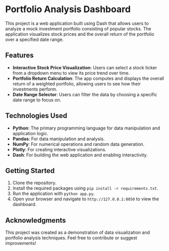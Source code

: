 
# Portfolio Analysis Dashboard

This project is a web application built using Dash that allows users to analyze a mock investment portfolio consisting of popular stocks. The application visualizes stock prices and the overall return of the portfolio over a specified date range.

## Features

- **Interactive Stock Price Visualization**: Users can select a stock ticker from a dropdown menu to view its price trend over time.
- **Portfolio Return Calculation**: The app computes and displays the overall return of a weighted portfolio, allowing users to see how their investments perform.
- **Date Range Selector**: Users can filter the data by choosing a specific date range to focus on.

## Technologies Used

- **Python**: The primary programming language for data manipulation and application logic.
- **Pandas**: For data manipulation and analysis.
- **NumPy**: For numerical operations and random data generation.
- **Plotly**: For creating interactive visualizations.
- **Dash**: For building the web application and enabling interactivity.

## Getting Started

1. Clone the repository.
2. Install the required packages using `pip install -r requirements.txt`.
3. Run the application with `python app.py`.
4. Open your browser and navigate to `http://127.0.0.1:8050` to view the dashboard.

## Acknowledgments

This project was created as a demonstration of data visualization and portfolio analysis techniques. Feel free to contribute or suggest improvements!
